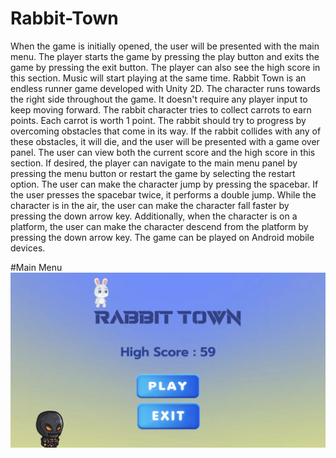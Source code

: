 # Rabbit-Town
When the game is initially opened, the user will be presented with the main menu. The player starts the game by pressing the play button and exits the game by pressing the exit button. The player can also see the high score in this section.
Music will start playing at the same time. 
Rabbit Town is an endless runner game developed with Unity 2D. The character runs towards the right side throughout the game. It doesn't require any player input to keep moving forward. The rabbit character tries to collect carrots to earn points. Each carrot is worth 1 point. The rabbit should try to progress by overcoming obstacles that come in its way. If the rabbit collides with any of these obstacles, it will die, and the user will be presented with a game over panel. The user can view both the current score and the high score in this section. If desired, the player can navigate to the main menu panel by pressing the menu button or restart the game by selecting the restart option. 
The user can make the character jump by pressing the spacebar. If the user presses the spacebar twice, it performs a double jump. While the character is in the air, the user can make the character fall faster by pressing the down arrow key. Additionally, when the character is on a platform, the user can make the character descend from the platform by pressing the down arrow key.
The game can be played on Android mobile devices.

#Main Menu
![image](https://github.com/nidakul/RabbitTown/blob/main/images/Ekran%20Resmi%202023-07-15%2000.33.35.png?raw=true)













